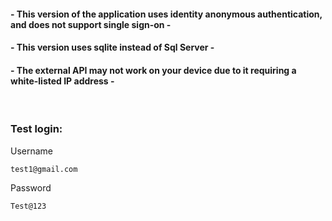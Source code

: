 #### - This version of the application uses identity anonymous authentication, and does not support single sign-on -
#### - This version uses sqlite instead of Sql Server -
#### - The external API may not work on your device due to it requiring a white-listed IP address -

<br />

### Test login:
Username
```
test1@gmail.com
```

Password
```
Test@123
```
